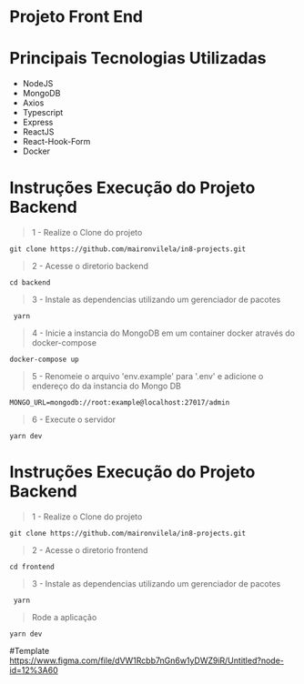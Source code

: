 # Projeto Front End
# Principais Tecnologias Utilizadas
  - NodeJS
  - MongoDB
  - Axios
  - Typescript
  - Express
  - ReactJS
  - React-Hook-Form
  - Docker

# Instruções Execução do Projeto Backend
 
  > 1 - Realize o Clone do projeto
  ```  
  git clone https://github.com/maironvilela/in8-projects.git
  ```

  > 2 - Acesse o diretorio backend
   ```  
   cd backend
  ```

  > 3 - Instale as dependencias utilizando um gerenciador de pacotes
  ```
   yarn
  ```

  > 4 - Inicie a instancia do MongoDB em um container docker através do docker-compose
  ```
  docker-compose up
  ```

  > 5 - Renomeie o arquivo 'env.example' para '.env' e adicione o endereço do da instancia do Mongo DB
  ```
  MONGO_URL=mongodb://root:example@localhost:27017/admin

  ```

  > 6 - Execute o servidor 
  ```
  yarn dev
  ```


  # Instruções Execução do Projeto Backend
 
  > 1 - Realize o Clone do projeto
  ```  
  git clone https://github.com/maironvilela/in8-projects.git
  ```

  > 2 - Acesse o diretorio frontend
   ```  
   cd frontend
  ```

  > 3 - Instale as dependencias utilizando um gerenciador de pacotes
  ```
   yarn
  ```

  > Rode a aplicação
  ```
  yarn dev
  ```

#Template
https://www.figma.com/file/dVW1Rcbb7nGn6w1yDWZ9iR/Untitled?node-id=12%3A60